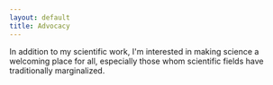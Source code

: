 ```yaml
---
layout: default
title: Advocacy
---
```

In addition to my scientific work, I'm interested in making science a welcoming place for all, especially those whom scientific fields have traditionally marginalized.